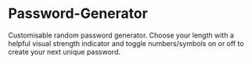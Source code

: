 # Password-Generator

 Customisable random password generator.
 Choose your length with a helpful visual strength indicator and toggle numbers/symbols on or off to create your next unique password. 

